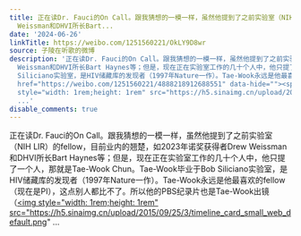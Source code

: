 ```yaml
---
title: 正在读Dr. Fauci的On Call。跟我猜想的一模一样，虽然他提到了之前实验室（NIH LIR）的fellow，目前业内的翘楚，如2023年诺奖获得者Drew
  Weissman和DHVI所长Bart...
date: '2024-06-26'
linkTitle: https://weibo.com/1251560221/OkLY9D8wr
source: 子陵在听歌的微博
description: '正在读Dr. Fauci的On Call。跟我猜想的一模一样，虽然他提到了之前实验室（NIH LIR）的fellow，目前业内的翘楚，如2023年诺奖获得者Drew
  Weissman和DHVI所长Bart Haynes等；但是，现在正在实验室工作的几十个人中，他只提了一个人，那就是Tae-Wook Chun。Tae-Wook毕业于Bob
  Siliciano实验室，是HIV储藏库的发现者（1997年Nature一作）。Tae-Wook永远是他最喜欢的fellow（现在是PI），这点别人都比不了。所以他的PBS纪录片也是Tae-Wook出镜（<a
  href="https://weibo.com/1251560221/4888218912688551" data-hide=""><span class="url-icon"><img
  style="width: 1rem;height: 1rem" src="https://h5.sinaimg.cn/upload/2015/09/25/3/timeline_card_small_web_default.png"
  ...'
disable_comments: true
---
```

正在读Dr. Fauci的On Call。跟我猜想的一模一样，虽然他提到了之前实验室（NIH LIR）的fellow，目前业内的翘楚，如2023年诺奖获得者Drew Weissman和DHVI所长Bart Haynes等；但是，现在正在实验室工作的几十个人中，他只提了一个人，那就是Tae-Wook Chun。Tae-Wook毕业于Bob Siliciano实验室，是HIV储藏库的发现者（1997年Nature一作）。Tae-Wook永远是他最喜欢的fellow（现在是PI），这点别人都比不了。所以他的PBS纪录片也是Tae-Wook出镜（<a href="https://weibo.com/1251560221/4888218912688551" data-hide=""><span class="url-icon"><img style="width: 1rem;height: 1rem" src="https://h5.sinaimg.cn/upload/2015/09/25/3/timeline_card_small_web_default.png" ...